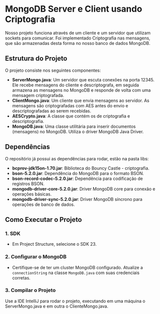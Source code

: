 # MongoDB Server e Client usando Criptografia

Nosso projeto funciona através de um cliente e um servidor que utilizam sockets para comunicar. Foi implementado Criptografia nas mensagens, que são armazenadas desta forma no nosso banco de dados MongoDB.

## Estrutura do Projeto

O projeto consiste nos seguintes componentes:

- **ServerMongo.java**: Um servidor que escuta conexões na porta 12345. Ele recebe mensagens do cliente e descriptografa, em seguida armazena as mensagens no MongoDB e responde de volta com uma mensagem criptografada.
- **ClientMongo.java**: Um cliente que envia mensagens ao servidor. As mensagens são criptografadas com AES antes do envio e descriptografadas ao serem recebidas.
- **AESCrypto.java**: A classe que contém os de criptografia e descriptografia.
- **MongoDB.java**: Uma classe utilitária para inserir documentos (mensagens) no MongoDB. Utiliza o driver MongoDB Java Driver.
  
## Dependências

O repositório já possui as dependências para rodar, estão na pasta libs:

- **bcprov-jdk15on-1.70.jar**: Biblioteca do Bouncy Castle - criptografia.
- **bson-5.2.0.jar**: Dependência do MongoDB para o formato BSON.
- **bson-record-codec-5.2.0.jar**: Dependência para codificação de registros BSON.
- **mongodb-driver-core-5.2.0.jar**: Driver MongoDB core para conexão e operações básicas.
- **mongodb-driver-sync-5.2.0.jar**: Driver MongoDB síncrono para operações de banco de dados.

## Como Executar o Projeto

### 1. SDK
- Em Project Structure, selecione o SDK 23.

### 2. Configurar o MongoDB
- Certifique-se de ter um cluster MongoDB configurado. Atualize a `connectionString` na classe `MongoDB.java` com suas credenciais corretas.

### 3. Compilar o Projeto
Use a IDE IntelliJ para rodar o projeto, executando em uma máquina o ServerMongo.java e em outra o ClienteMongo.java.
